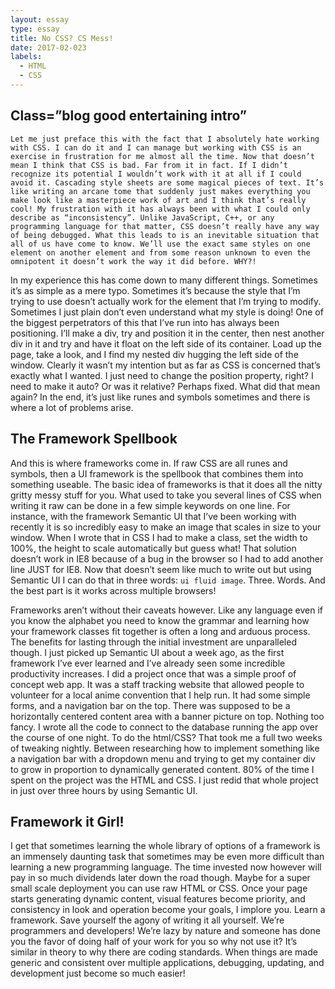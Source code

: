 ```yaml
---
layout: essay
type: essay
title: No CSS? CS Mess!
date: 2017-02-023
labels:
  - HTML
  - CSS
---
```



## Class=”blog good entertaining intro”

	Let me just preface this with the fact that I absolutely hate working with CSS. I can do it and I can manage but working with CSS is an exercise in frustration for me almost all the time. Now that doesn’t mean I think that CSS is bad. Far from it in fact. If I didn’t recognize its potential I wouldn’t work with it at all if I could avoid it. Cascading style sheets are some magical pieces of text. It’s like writing an arcane tome that suddenly just makes everything you make look like a masterpiece work of art and I think that’s really cool! My frustration with it has always been with what I could only describe as “inconsistency”. Unlike JavaScript, C++, or any programming language for that matter, CSS doesn’t really have any way of being debugged. What this leads to is an inevitable situation that all of us have come to know. We’ll use the exact same styles on one element on another element and from some reason unknown to even the omnipotent it doesn’t work the way it did before. WHY?!
In my experience this has come down to many different things. Sometimes it’s as simple as a mere typo. Sometimes it’s because the style that I’m trying to use doesn’t actually work for the element that I’m trying to modify. Sometimes I just plain don’t even understand what my style is doing! One of the biggest perpetrators of this that I’ve run into has always been positioning. I’ll make a div, try and position it in the center, then nest another div in it and try and have it float on the left side of its container. Load up the page, take a look, and I find my nested div hugging the left side of the window. Clearly it wasn’t my intention but as far as CSS is concerned that’s exactly what I wanted. I just need to change the position property, right? I need to make it auto? Or was it relative? Perhaps fixed. What did that mean again? In the end, it’s just like runes and symbols sometimes and there is where a lot of problems arise.

## The Framework Spellbook

And this is where frameworks come in. If raw CSS are all runes and symbols, then a UI framework is the spellbook that combines them into something useable. The basic idea of frameworks is that it does all the nitty gritty messy stuff for you. What used to take you several lines of CSS when writing it raw can be done in a few simple keywords on one line. For instance, with the framework Semantic UI that I’ve been working with recently it is so incredibly easy to make an image that scales in size to your window. When I wrote that in CSS I had to make a class, set the width to 100%, the height to scale automatically but guess what! That solution doesn’t work in IE8 because of a bug in the browser so I had to add another line JUST for IE8. Now that doesn’t seem like much to write out but using Semantic UI I can do that in three words: ```ui fluid image```. Three. Words. And the best part is it works across multiple browsers!

Frameworks aren’t without their caveats however. Like any language even if you know the alphabet you need to know the grammar and learning how your framework classes fit together is often a long and arduous process. The benefits for lasting through the initial investment are unparalleled though. I just picked up Semantic UI about a week ago, as the first framework I’ve ever learned and I’ve already seen some incredible productivity increases. I did a project once that was a simple proof of concept web app. It was a staff tracking website that allowed people to volunteer for a local anime convention that I help run. It had some simple forms, and a navigation bar on the top. There was supposed to be a horizontally centered content area with a banner picture on top. Nothing too fancy. I wrote all the code to connect to the database running the app over the course of one night. To do the html/CSS? That took me a full two weeks of tweaking nightly. Between researching how to implement something like a navigation bar with a dropdown menu and trying to get my container div to grow in proportion to dynamically generated content. 80% of the time I spent on the project was the HTML and CSS.
I just redid that whole project in just over three hours by using Semantic UI. 

## Framework it Girl!

I get that sometimes learning the whole library of options of a framework is an immensely daunting task that sometimes may be even more difficult than learning a new programming language. The time invested now however will pay in so much dividends later down the road though. Maybe for a super small scale deployment you can use raw HTML or CSS. Once your page starts generating dynamic content, visual features become priority, and consistency in look and operation become your goals, I implore you. Learn a framework. Save yourself the agony of writing it all yourself. We’re programmers and developers! We’re lazy by nature and someone has done you the favor of doing half of your work for you so why not use it? It’s similar in theory to why there are coding standards. When things are made generic and consistent over multiple applications, debugging, updating, and development just become so much easier!	

